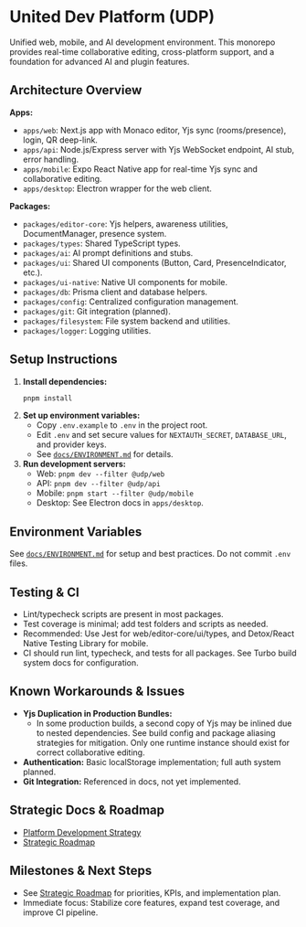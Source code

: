 # United Dev Platform (UDP)

Unified web, mobile, and AI development environment. This monorepo provides real-time collaborative
editing, cross-platform support, and a foundation for advanced AI and plugin features.

## Architecture Overview

**Apps:**

- `apps/web`: Next.js app with Monaco editor, Yjs sync (rooms/presence), login, QR deep-link.
- `apps/api`: Node.js/Express server with Yjs WebSocket endpoint, AI stub, error handling.
- `apps/mobile`: Expo React Native app for real-time Yjs sync and collaborative editing.
- `apps/desktop`: Electron wrapper for the web client.

**Packages:**

- `packages/editor-core`: Yjs helpers, awareness utilities, DocumentManager, presence system.
- `packages/types`: Shared TypeScript types.
- `packages/ai`: AI prompt definitions and stubs.
- `packages/ui`: Shared UI components (Button, Card, PresenceIndicator, etc.).
- `packages/ui-native`: Native UI components for mobile.
- `packages/db`: Prisma client and database helpers.
- `packages/config`: Centralized configuration management.
- `packages/git`: Git integration (planned).
- `packages/filesystem`: File system backend and utilities.
- `packages/logger`: Logging utilities.

## Setup Instructions

1. **Install dependencies:**
   ```bash
   pnpm install
   ```
2. **Set up environment variables:**
   - Copy `.env.example` to `.env` in the project root.
   - Edit `.env` and set secure values for `NEXTAUTH_SECRET`, `DATABASE_URL`, and provider keys.
   - See [`docs/ENVIRONMENT.md`](docs/ENVIRONMENT.md) for details.
3. **Run development servers:**
   - Web: `pnpm dev --filter @udp/web`
   - API: `pnpm dev --filter @udp/api`
   - Mobile: `pnpm start --filter @udp/mobile`
   - Desktop: See Electron docs in `apps/desktop`.

## Environment Variables

See [`docs/ENVIRONMENT.md`](docs/ENVIRONMENT.md) for setup and best practices. Do not commit `.env`
files.

## Testing & CI

- Lint/typecheck scripts are present in most packages.
- Test coverage is minimal; add test folders and scripts as needed.
- Recommended: Use Jest for web/editor-core/ui/types, and Detox/React Native Testing Library for
  mobile.
- CI should run lint, typecheck, and tests for all packages. See Turbo build system docs for
  configuration.

## Known Workarounds & Issues

- **Yjs Duplication in Production Bundles:**
  - In some production builds, a second copy of Yjs may be inlined due to nested dependencies. See
    build config and package aliasing strategies for mitigation. Only one runtime instance should
    exist for correct collaborative editing.
- **Authentication:** Basic localStorage implementation; full auth system planned.
- **Git Integration:** Referenced in docs, not yet implemented.

## Strategic Docs & Roadmap

- [Platform Development Strategy](docs/platform_development_strategy.md)
- [Strategic Roadmap](docs/strategic-roadmap.md)

## Milestones & Next Steps

- See [Strategic Roadmap](docs/strategic-roadmap.md) for priorities, KPIs, and implementation plan.
- Immediate focus: Stabilize core features, expand test coverage, and improve CI pipeline.
